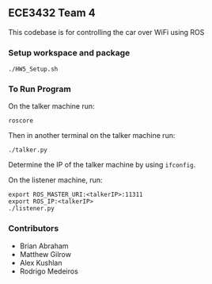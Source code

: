 ## ECE3432 Team 4
This codebase is for controlling the car over WiFi using ROS

### Setup workspace and package
```
./HW5_Setup.sh
```

### To Run Program
On the talker machine run:
```
roscore
```

Then in another terminal on the talker machine run:
```
./talker.py
```
Determine the IP of the talker machine by using `ifconfig`.

On the listener machine, run:
```
export ROS_MASTER_URI:<talkerIP>:11311
export ROS_IP:<talkerIP>
./listener.py
```

### Contributors
  - Brian Abraham
  - Matthew Gilrow
  - Alex Kushlan
  - Rodrigo Medeiros
